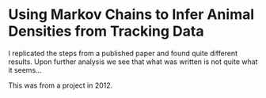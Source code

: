# Using Markov Chains to Infer Animal Densities from Tracking Data

I replicated the steps from a published paper and found quite different results. Upon further analysis we see that what was written is not quite what it seems...

This was from a project in 2012.
